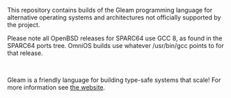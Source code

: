 This repository contains builds of the Gleam programming language for alternative operating systems and architectures not officially supported by the project.

Please note all OpenBSD releases for SPARC64 use GCC 8, as found in the SPARC64 ports tree.
OmniOS builds use whatever /usr/bin/gcc points to for that release.

<!-- A spacer -->
<div>&nbsp;</div>

Gleam is a friendly language for building type-safe systems that scale! For more
information see [the website](https://gleam.run).

